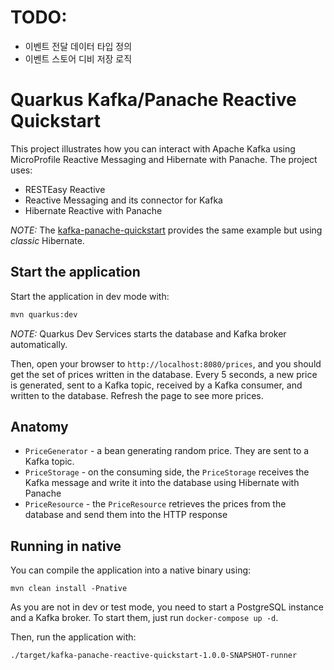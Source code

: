 # TODO: 

- 이벤트 전달 데이터 타입 정의
- 이벤트 스토어 디비 저장 로직








Quarkus Kafka/Panache Reactive Quickstart
=========================================

This project illustrates how you can interact with Apache Kafka using MicroProfile Reactive Messaging and Hibernate with Panache.
The project uses:

* RESTEasy Reactive
* Reactive Messaging and its connector for Kafka
* Hibernate Reactive with Panache

_NOTE:_ The [kafka-panache-quickstart](../kafka-panache-quickstart) provides the same example but using _classic_ Hibernate.

## Start the application

Start the application in dev mode with:

```bash
mvn quarkus:dev
```

_NOTE:_ Quarkus Dev Services starts the database and Kafka broker automatically.

Then, open your browser to `http://localhost:8080/prices`, and you should get the set of prices written in the database.
Every 5 seconds, a new price is generated, sent to a Kafka topic, received by a Kafka consumer, and written to the database.
Refresh the page to see more prices.

## Anatomy

* `PriceGenerator` - a bean generating random price. They are sent to a Kafka topic.
* `PriceStorage` - on the consuming side, the `PriceStorage` receives the Kafka message and write it into the database using Hibernate with Panache
* `PriceResource`  - the `PriceResource` retrieves the prices from the database and send them into the HTTP response

## Running in native

You can compile the application into a native binary using:

`mvn clean install -Pnative`

As you are not in dev or test mode, you need to start a PostgreSQL instance and a Kafka broker.
To start them, just run `docker-compose up -d`.

Then, run the application with:

`./target/kafka-panache-reactive-quickstart-1.0.0-SNAPSHOT-runner` 
